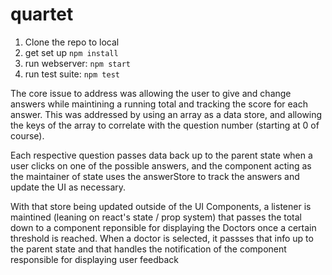 # quartet

1. Clone the repo to local
2. get set up `npm install`
3. run webserver: `npm start`
4. run test suite: `npm test`

The core issue to address was allowing the user to give and change answers while maintining a running total and tracking the score for each answer. This was addressed by using an array as a data store, and allowing the keys of the array to correlate with the question number (starting at 0 of course).

Each respective question passes data back up to the parent state when a user clicks on one of the possible answers, and the component acting as the maintainer of state uses the answerStore to track the answers and update the UI as necessary.

With that store being updated outside of the UI Components, a listener is maintined (leaning on react's state / prop system) that passes the total down to a component reponsible for displaying the Doctors once a certain threshold is reached. When a doctor is selected, it passses that info up to the parent state and that handles the notification of the component responsible for displaying user feedback
